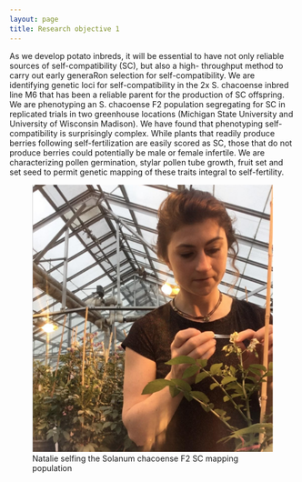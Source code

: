 ```yaml
---
layout: page
title: Research objective 1
---
```

As we develop potato inbreds, it will be essential to have not only reliable sources of self-compatibility (SC), but also a high-
throughput method to carry out early generaRon selection for self-compatibility. We are identifying genetic loci for self-compatibility in the 2x S. chacoense inbred line M6 that has been a reliable parent for the production of SC offspring. We are phenotyping an S. chacoense F2 population segregating for SC in replicated trials in two greenhouse locations (Michigan State University and University of Wisconsin Madison). We have found that phenotyping self-compatibility is surprisingly complex. While plants that readily produce berries following self-fertilization are easily scored as SC, those that do not produce berries could potentially be male or female infertile.
We are characterizing pollen germination, stylar pollen tube growth, fruit set and set seed to permit genetic mapping of these traits integral to self-fertility.

<figure>
  <img alt="An image with a caption" src="/Natalie.png" class="lead" data-width="800" data-height="100" />
  <figcaption>Natalie selfing the Solanum chacoense F2 SC mapping population</figcaption>
</figure>
